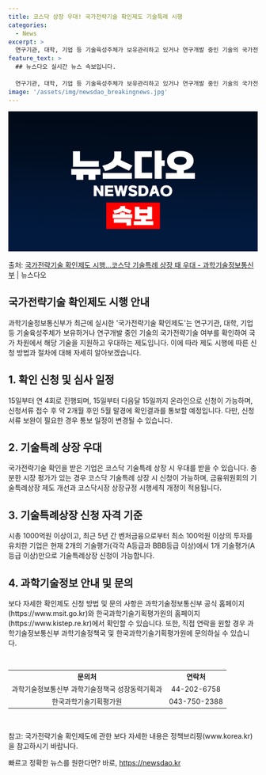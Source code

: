 ```yaml
---
title: 코스닥 상장 우대! 국가전략기술 확인제도 기술특례 시행
categories:
  - News
excerpt: >
  연구기관, 대학, 기업 등 기술육성주체가 보유관리하고 있거나 연구개발 중인 기술의 국가전략기술 해당 여부를 …
feature_text: >
  ## 뉴스다오 실시간 뉴스 속보입니다.

  연구기관, 대학, 기업 등 기술육성주체가 보유관리하고 있거나 연구개발 중인 기술의 국가전략기술 해당 여부를 …
image: '/assets/img/newsdao_breakingnews.jpg'
---
```


![뉴스다오 속보](/assets/img/newsdao_breakingnews.jpg)

<p>출처: <a href="https://newsdao.kr/3349" rel="dofollow">국가전략기술 확인제도 시행…코스닥 기술특례 상장 때 우대 - 과학기술정보통신부</a> | 뉴스다오</p>

<h2 data-ke-size="size26">국가전략기술 확인제도 시행 안내</h2>
<p data-ke-size="size16">과학기술정보통신부가 최근에 실시한 '국가전략기술 확인제도'는 연구기관, 대학, 기업 등 기술육성주체가 보유하거나 연구개발 중인 기술의 국가전략기술 여부를 확인하여 국가 차원에서 해당 기술을 지원하고 우대하는 제도입니다. 이에 따라 제도 시행에 따른 신청 방법과 절차에 대해 자세히 알아보겠습니다.</p>

<h2 data-ke-size="size24">1. 확인 신청 및 심사 일정</h2>
<p data-ke-size="size16">15일부터 연 4회로 진행되며, 15일부터 다음달 15일까지 온라인으로 신청이 가능하며, 신청서류 접수 후 약 2개월 후인 5월 말경에 확인결과를 통보할 예정입니다. 다만, 신청서류 보완이 필요한 경우 통보 일정이 변경될 수 있습니다.</p>

<h2 data-ke-size="size24">2. 기술특례 상장 우대</h2>
<p data-ke-size="size16">국가전략기술 확인을 받은 기업은 코스닥 기술특례 상장 시 우대를 받을 수 있습니다. 충분한 시장 평가가 있는 경우 코스닥 기술특례 상장 시 신청이 가능하며, 금융위원회의 기술특례상장 제도 개선과 코스닥시장 상장규정 시행세칙 개정이 적용됩니다.</p>

<h2 data-ke-size="size24">3. 기술특례상장 신청 자격 기준</h2>
<p data-ke-size="size16">시총 1000억원 이상이고, 최근 5년 간 벤처금융으로부터 최소 100억원 이상의 투자를 유치한 기업은 현재 2개의 기술평가(각각 A등급과 BBB등급 이상)에서 1개 기술평가(A등급 이상)만으로 기술특례상장 신청이 가능합니다.</p>

<h2 data-ke-size="size24">4. 과학기술정보 안내 및 문의</h2>
<p data-ke-size="size16">보다 자세한 확인제도 신청 방법 및 문의 사항은 과학기술정보통신부 공식 홈페이지(https://www.msit.go.kr)와 한국과학기술기획평가원의 홈페이지(https://www.kistep.re.kr)에서 확인할 수 있습니다. 또한, 직접 연락을 원할 경우 과학기술정보통신부 과학기술정책국 및 한국과학기술기획평가원에 문의하실 수 있습니다.</p>

<p data-ke-size="size16">&nbsp;</p>

<table>
  <tbody>
    <tr>
      <td style="text-align: center; height: 17px;"><b>문의처</b></td>
      <td style="text-align: center; height: 17px;"><b>연락처</b></td>
    </tr>
    <tr>
      <td style="text-align: center; height: 17px;">과학기술정보통신부 과학기술정책국 성장동력기획과</td>
      <td style="text-align: center; height: 17px;">44-202-6758</td>
    </tr>
    <tr>
      <td style="text-align: center; height: 17px;">한국과학기술기획평가원</td>
      <td style="text-align: center; height: 17px;">043-750-2388</td>
    </tr>
  </tbody>
</table>
<p data-ke-size="size16">&nbsp;</p>
<p data-ke-size="size16">참고: 국가전략기술 확인제도에 관한 보다 자세한 내용은 정책브리핑(www.korea.kr)을 참고하시기 바랍니다.</p> 

빠르고 정확한 뉴스를 원한다면? 바로, <a href="https://newsdao.kr" rel="dofollow">https://newsdao.kr</a>


